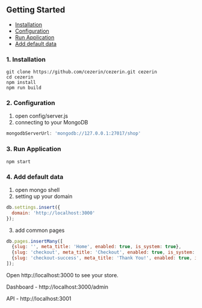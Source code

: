 ## Getting Started

* [Installation](#1-installation)
* [Configuration](#2-configuration)
* [Run Application](#3-run-application)
* [Add default data](#4-add-default-data)

### 1. Installation

```shell
git clone https://github.com/cezerin/cezerin.git cezerin
cd cezerin
npm install
npm run build
```

### 2. Configuration

1. open config/server.js
2. connecting to your MongoDB
```js
mongodbServerUrl: 'mongodb://127.0.0.1:27017/shop'
```

### 3. Run Application

```shell
npm start
```

### 4. Add default data

1. open mongo shell
2. setting up your domain
```js
db.settings.insert({
  domain: 'http://localhost:3000'
});
```
3. add common pages
```js
db.pages.insertMany([
  {slug: '', meta_title: 'Home', enabled: true, is_system: true},
  {slug: 'checkout', meta_title: 'Checkout', enabled: true, is_system: true},
  {slug: 'checkout-success', meta_title: 'Thank You!', enabled: true, is_system: true}
]);
```

Open http://localhost:3000 to see your store.

Dashboard - http://localhost:3000/admin

API - http://localhost:3001
